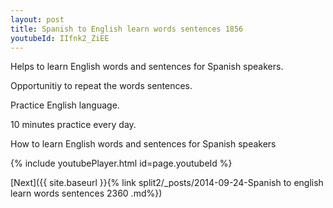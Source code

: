 ```yaml
---
layout: post
title: Spanish to English learn words sentences 1856 
youtubeId: IIfnk2_ZiEE
---
```

 
 
Helps to learn English words and sentences for Spanish speakers.

Opportunitiy to repeat the words sentences. 

Practice English language. 
 
10 minutes practice every day. 
 
How to learn English words and sentences for Spanish speakers 
 
{% include youtubePlayer.html id=page.youtubeId %}
 
 
[Next]({{ site.baseurl }}{% link  split2/_posts/2014-09-24-Spanish to english learn words sentences 2360 .md%})
 
